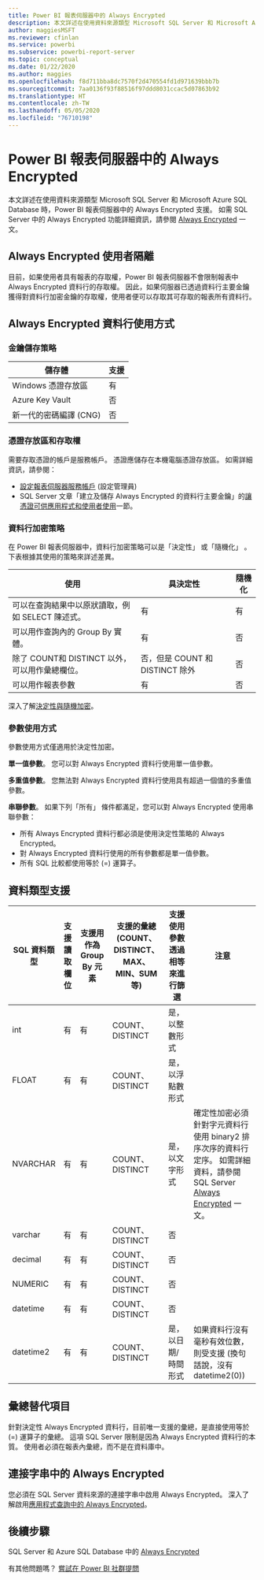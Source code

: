 ```yaml
---
title: Power BI 報表伺服器中的 Always Encrypted
description: 本文詳述在使用資料來源類型 Microsoft SQL Server 和 Microsoft Azure SQL Database 時，Power BI 報表伺服器中的 Always Encrypted 支援。
author: maggiesMSFT
ms.reviewer: cfinlan
ms.service: powerbi
ms.subservice: powerbi-report-server
ms.topic: conceptual
ms.date: 01/22/2020
ms.author: maggies
ms.openlocfilehash: f8d711bba8dc7570f2d470554fd1d971639bbb7b
ms.sourcegitcommit: 7aa0136f93f88516f97ddd8031ccac5d07863b92
ms.translationtype: HT
ms.contentlocale: zh-TW
ms.lasthandoff: 05/05/2020
ms.locfileid: "76710198"
---
```

# <a name="always-encrypted-in-power-bi-report-server"></a>Power BI 報表伺服器中的 Always Encrypted

本文詳述在使用資料來源類型 Microsoft SQL Server 和 Microsoft Azure SQL Database 時，Power BI 報表伺服器中的 Always Encrypted 支援。 如需 SQL Server 中的 Always Encrypted 功能詳細資訊，請參閱 [Always Encrypted](https://docs.microsoft.com/sql/relational-databases/security/encryption/always-encrypted-database-engine) 一文。

## <a name="always-encrypted-user-isolation"></a>Always Encrypted 使用者隔離

目前，如果使用者具有報表的存取權，Power BI 報表伺服器不會限制報表中 Always Encrypted 資料行的存取權。  因此，如果伺服器已透過資料行主要金鑰獲得對資料行加密金鑰的存取權，使用者便可以存取其可存取的報表所有資料行。

## <a name="always-encrypted-column-usage"></a>Always Encrypted 資料行使用方式

### <a name="key-storage-strategies"></a>金鑰儲存策略

|儲存體  |支援  |
|---------|---------|
|Windows 憑證存放區 | 有 |
|Azure Key Vault | 否 |
| 新一代的密碼編譯 (CNG) | 否 |

### <a name="certificate-storage-and-access"></a>憑證存放區和存取權

需要存取憑證的帳戶是服務帳戶。 憑證應儲存在本機電腦憑證存放區。 如需詳細資訊，請參閱：

- [設定報表伺服器服務帳戶](https://docs.microsoft.com/sql/reporting-services/install-windows/configure-the-report-server-service-account-ssrs-configuration-manager) (設定管理員)
- SQL Server 文章「建立及儲存 Always Encrypted 的資料行主要金鑰」的[讓憑證可供應用程式和使用者使用](https://docs.microsoft.com/sql/relational-databases/security/encryption/create-and-store-column-master-keys-always-encrypted#making-certificates-available-to-applications-and-users)一節。

### <a name="column-encryption-strategy"></a>資料行加密策略

在 Power BI 報表伺服器中，資料行加密策略可以是「決定性」  或「隨機化」  。 下表根據其使用的策略來詳述差異。

|使用  |具決定性  |隨機化  |
|---------|---------|---------|
|可以在查詢結果中以原狀讀取，例如 SELECT 陳述式。 | 有  | 有  |
|可以用作查詢內的 Group By 實體。 | 有 | 否 |
|除了 COUNT和 DISTINCT 以外，可以用作彙總欄位。 | 否，但是 COUNT 和 DISTINCT 除外 | 否 |
|可以用作報表參數 | 有 | 否 |

深入了解[決定性與隨機加密](https://docs.microsoft.com/sql/relational-databases/security/encryption/always-encrypted-database-engine#selecting--deterministic-or-randomized-encryption)。

### <a name="parameter-usage"></a>參數使用方式

參數使用方式僅適用於決定性加密。

**單一值參數**。  您可以對 Always Encrypted 資料行使用單一值參數。

**多重值參數**。 您無法對 Always Encrypted 資料行使用具有超過一個值的多重值參數。

**串聯參數**。 如果下列「所有」  條件都滿足，您可以對 Always Encrypted 使用串聯參數：

- 所有 Always Encrypted 資料行都必須是使用決定性策略的 Always Encrypted。
- 對 Always Encrypted 資料行使用的所有參數都是單一值參數。
- 所有 SQL 比較都使用等於 (=) 運算子。

## <a name="datatype-support"></a>資料類型支援

| SQL 資料類型 | 支援讀取欄位 | 支援用作為 Group By 元素 | 支援的彙總 (COUNT、DISTINCT、MAX、MIN、SUM 等) | 支援使用參數透過相等來進行篩選 | 注意 |
| --- | --- | --- | --- | --- | --- |
| int | 有 | 有 | COUNT、DISTINCT | 是，以整數形式 |   |
| FLOAT | 有 | 有 | COUNT、DISTINCT | 是，以浮點數形式 |   |
| NVARCHAR | 有 | 有 | COUNT、DISTINCT | 是，以文字形式 | 確定性加密必須針對字元資料行使用 binary2 排序次序的資料行定序。 如需詳細資料，請參閱 SQL Server [Always Encrypted](https://docs.microsoft.com/sql/relational-databases/security/encryption/always-encrypted-database-engine#selecting--deterministic-or-randomized-encryption) 一文。  |
| varchar | 有 | 有 | COUNT、DISTINCT | 否 |   |
| decimal | 有 | 有 | COUNT、DISTINCT | 否 |   |
| NUMERIC | 有 | 有 | COUNT、DISTINCT | 否 |   |
| datetime | 有 | 有 | COUNT、DISTINCT | 否 |   |
| datetime2 | 有 | 有 | COUNT、DISTINCT | 是，以日期/時間形式 | 如果資料行沒有毫秒有效位數，則受支援 (換句話說，沒有 datetime2(0)) |

## <a name="aggregation-alternatives"></a>彙總替代項目

針對決定性 Always Encrypted 資料行，目前唯一支援的彙總，是直接使用等於 (=) 運算子的彙總。 這項 SQL Server 限制是因為 Always Encrypted 資料行的本質。 使用者必須在報表內彙總，而不是在資料庫中。

## <a name="always-encrypted-in-connection-strings"></a>連接字串中的 Always Encrypted

您必須在 SQL Server 資料來源的連接字串中啟用 Always Encrypted。 深入了解啟用[應用程式查詢中的 Always Encrypted](https://docs.microsoft.com/sql/relational-databases/security/encryption/develop-using-always-encrypted-with-net-framework-data-provider#enabling-always-encrypted-for-application-queries)。

## <a name="next-steps"></a>後續步驟

SQL Server 和 Azure SQL Database 中的 [Always Encrypted](https://docs.microsoft.com/sql/relational-databases/security/encryption/always-encrypted-database-engine)

有其他問題嗎？ [嘗試在 Power BI 社群提問](https://community.powerbi.com/)

